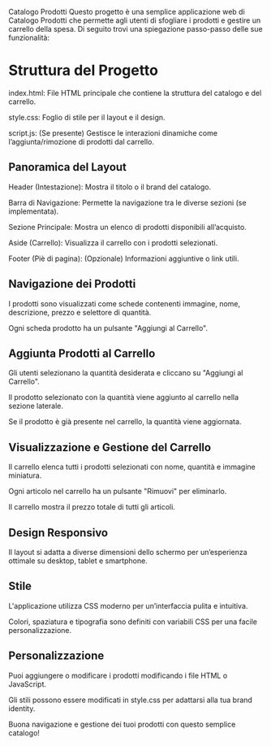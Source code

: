 Catalogo Prodotti
Questo progetto è una semplice applicazione web di Catalogo Prodotti che permette agli utenti di sfogliare i prodotti e gestire un carrello della spesa. Di seguito trovi una spiegazione passo-passo delle sue funzionalità:

# Struttura del Progetto
index.html: File HTML principale che contiene la struttura del catalogo e del carrello.

style.css: Foglio di stile per il layout e il design.

script.js: (Se presente) Gestisce le interazioni dinamiche come l’aggiunta/rimozione di prodotti dal carrello.

## Panoramica del Layout
Header (Intestazione): Mostra il titolo o il brand del catalogo.

Barra di Navigazione: Permette la navigazione tra le diverse sezioni (se implementata).

Sezione Principale: Mostra un elenco di prodotti disponibili all’acquisto.

Aside (Carrello): Visualizza il carrello con i prodotti selezionati.

Footer (Piè di pagina): (Opzionale) Informazioni aggiuntive o link utili.

## Navigazione dei Prodotti
I prodotti sono visualizzati come schede contenenti immagine, nome, descrizione, prezzo e selettore di quantità.

Ogni scheda prodotto ha un pulsante "Aggiungi al Carrello".

## Aggiunta Prodotti al Carrello
Gli utenti selezionano la quantità desiderata e cliccano su "Aggiungi al Carrello".

Il prodotto selezionato con la quantità viene aggiunto al carrello nella sezione laterale.

Se il prodotto è già presente nel carrello, la quantità viene aggiornata.

## Visualizzazione e Gestione del Carrello
Il carrello elenca tutti i prodotti selezionati con nome, quantità e immagine miniatura.

Ogni articolo nel carrello ha un pulsante "Rimuovi" per eliminarlo.

Il carrello mostra il prezzo totale di tutti gli articoli.

## Design Responsivo
Il layout si adatta a diverse dimensioni dello schermo per un’esperienza ottimale su desktop, tablet e smartphone.

## Stile
L'applicazione utilizza CSS moderno per un’interfaccia pulita e intuitiva.

Colori, spaziatura e tipografia sono definiti con variabili CSS per una facile personalizzazione.

## Personalizzazione
Puoi aggiungere o modificare i prodotti modificando i file HTML o JavaScript.

Gli stili possono essere modificati in style.css per adattarsi alla tua brand identity.

Buona navigazione e gestione dei tuoi prodotti con questo semplice catalogo!